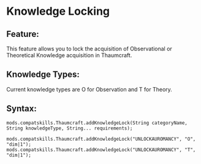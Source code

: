 # Knowledge Locking

## Feature:

This feature allows you to lock the acquisition of Observational or Theoretical Knowledge acquisition in Thaumcraft.

## Knowledge Types:

Current knowledge types are O for Observation and T for Theory.

## Syntax:

    mods.compatskills.Thaumcraft.addKnowledgeLock(String categoryName, String knowledgeType, String... requirements);
    
    mods.compatskills.Thaumcraft.addKnowledgeLock("UNLOCKAUROMANCY", "O", "dim|1");
    mods.compatskills.Thaumcraft.addKnowledgeLock("UNLOCKAUROMANCY", "T", "dim|1");